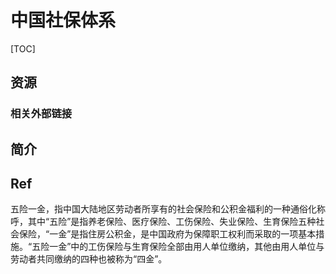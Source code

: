 # 中国社保体系

[TOC]



## 资源
### 相关外部链接



## 简介



## Ref
[五险一金 | wikipedia]: https://zh.wikipedia.org/wiki/%E4%BA%94%E9%99%A9%E4%B8%80%E9%87%91
五险一金，指中国大陆地区劳动者所享有的社会保险和公积金福利的一种通俗化称呼，其中“五险”是指养老保险、医疗保险、工伤保险、失业保险、生育保险五种社会保险，“一金”是指住房公积金，是中国政府为保障职工权利而采取的一项基本措施。“五险一金”中的工伤保险与生育保险全部由用人单位缴纳，其他由用人单位与劳动者共同缴纳的四种也被称为“四金”。

